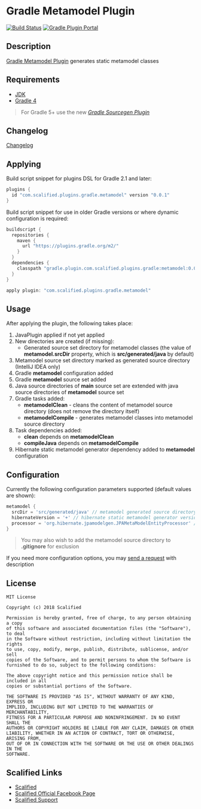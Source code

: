# Gradle Metamodel Plugin

[![Build Status](https://travis-ci.org/Scalified/gradle-metamodel-plugin.svg)](https://travis-ci.org/Scalified/gradle-metamodel-plugin)
[![Gradle Plugin Portal](https://img.shields.io/maven-metadata/v?label=Plugin&metadataUrl=https%3A%2F%2Fplugins.gradle.org%2Fm2%2Fcom%2Fscalified%2Fplugins%2Fgradle%2Fmetamodel%2Fcom.scalified.plugins.gradle.metamodel.gradle.plugin%2Fmaven-metadata.xml)](https://plugins.gradle.org/plugin/com.scalified.plugins.gradle.metamodel)

## Description

[Gradle Metamodel Plugin](https://plugins.gradle.org/plugin/com.scalified.plugins.gradle.metamodel) generates static metamodel classes

## Requirements

* [JDK](http://www.oracle.com/technetwork/java/javase/downloads/index.html)
* [Gradle 4](https://gradle.org/)

> For Gradle 5+ use the new [*Gradle Sourcegen Plugin*](https://github.com/Scalified/gradle-sourcegen-plugin)

## Changelog

[Changelog](CHANGELOG.md)

## Applying

Build script snippet for plugins DSL for Gradle 2.1 and later:

```gradle
plugins {
  id "com.scalified.plugins.gradle.metamodel" version "0.0.1"
}
```

Build script snippet for use in older Gradle versions or where dynamic configuration is required:

```gradle
buildscript {
  repositories {
    maven {
      url "https://plugins.gradle.org/m2/"
    }
  }
  dependencies {
    classpath "gradle.plugin.com.scalified.plugins.gradle:metamodel:0.0.1"
  }
}

apply plugin: "com.scalified.plugins.gradle.metamodel"
```

## Usage

After applying the plugin, the following takes place:

1. JavaPlugin applied if not yet applied
2. New directories are created (if missing):
   * Generated source set directory for metamodel classes (the value of **metamodel.srcDir** property, which is **src/generated/java** by default)
3. Metamodel source set directory marked as generated source directory (IntelliJ IDEA only)
4. Gradle **metamodel** configuration added
5. Gradle **metamodel** source set added
6. Java source directories of **main** source set are extended with java source directories of **metamodel** source set
7. Gradle tasks added:
   * **metamodelClean** - cleans the content of metamodel source directory (does not remove the directory itself)
   * **metamodelCompile** - generates metamodel classes into metamodel source directory
8. Task dependencies added:
   * **clean** depends on **metamodelClean**
   * **compileJava** depends on **metamodelCompile**
9. Hibernate static metamodel generator dependency added to **metamodel** configuration

## Configuration

Currently the following configuration parameters supported (default values are shown):

```gradle
metamodel {
  srcDir = 'src/generated/java' // metamodel generated source directory
  hibernateVersion = '+' // hibernate static metamodel generator version
  processor = 'org.hibernate.jpamodelgen.JPAMetaModelEntityProcessor' // metamodel processor
}
```

> You may also wish to add the metamodel source directory to **.gitignore** for exclusion

If you need more configuration options, you may <a href="mailto:info@scalified.com?subject=[Gradle Metamodel Plugin]: Proposals And Suggestions">send a request</a> with description

## License

```
MIT License

Copyright (c) 2018 Scalified

Permission is hereby granted, free of charge, to any person obtaining a copy
of this software and associated documentation files (the "Software"), to deal
in the Software without restriction, including without limitation the rights
to use, copy, modify, merge, publish, distribute, sublicense, and/or sell
copies of the Software, and to permit persons to whom the Software is
furnished to do so, subject to the following conditions:

The above copyright notice and this permission notice shall be included in all
copies or substantial portions of the Software.

THE SOFTWARE IS PROVIDED "AS IS", WITHOUT WARRANTY OF ANY KIND, EXPRESS OR
IMPLIED, INCLUDING BUT NOT LIMITED TO THE WARRANTIES OF MERCHANTABILITY,
FITNESS FOR A PARTICULAR PURPOSE AND NONINFRINGEMENT. IN NO EVENT SHALL THE
AUTHORS OR COPYRIGHT HOLDERS BE LIABLE FOR ANY CLAIM, DAMAGES OR OTHER
LIABILITY, WHETHER IN AN ACTION OF CONTRACT, TORT OR OTHERWISE, ARISING FROM,
OUT OF OR IN CONNECTION WITH THE SOFTWARE OR THE USE OR OTHER DEALINGS IN THE
SOFTWARE.
```

## Scalified Links

* [Scalified](http://www.scalified.com)
* [Scalified Official Facebook Page](https://www.facebook.com/scalified)
* <a href="mailto:info@scalified.com?subject=[Gradle Metamodel Plugin]: Proposals And Suggestions">Scalified Support</a>
